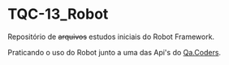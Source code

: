 # TQC-13_Robot
Repositório de <s>arquivos</s> estudos iniciais do Robot Framework.

Praticando o uso do Robot junto a uma das Api's do [Qa.Coders](https://www.linkedin.com/company/qa-coders/).